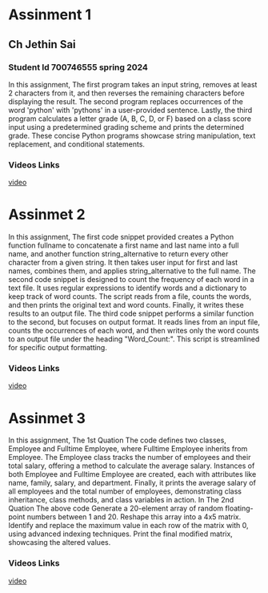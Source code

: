 # Assinment 1 
## Ch Jethin Sai  
### Student Id 700746555 spring 2024
In this assignment,
The first program takes an input string, removes at least 2 characters from it, 
and then reverses the remaining characters before displaying the result. 
The second program replaces occurrences of the word 'python' with 'pythons' in a user-provided sentence. 
Lastly, the third program calculates a letter grade (A, B, C, D, or F) based on a class score input using a 
predetermined grading scheme and prints the determined grade. 
These concise Python programs showcase string manipulation, text replacement, and conditional statements.
### Videos Links
[video](https://drive.google.com/file/d/1iukLEqUVhsTKe1hy8kz8Paw_J1CF2YOa/view?usp=sharing)
# Assinmet 2
In this assignment,
The first code snippet provided creates a Python function fullname to concatenate a first name and last name into a full name, and another function string_alternative to return every other character from a given string. It then takes user input for first and last names, combines them, and applies string_alternative to the full name.
The second code snippet is designed to count the frequency of each word in a text file. It uses regular expressions to identify words and a dictionary to keep track of word counts. The script reads from a file, counts the words, and then prints the original text and word counts. Finally, it writes these results to an output file.
The third code snippet performs a similar function to the second, but focuses on output format. It reads lines from an input file, counts the occurrences of each word, and then writes only the word counts to an output file under the heading "Word_Count:". This script is streamlined for specific output formatting.
### Videos Links
[video](https://drive.google.com/file/d/1sTHuO4gqh4kqSisMmLw7MpnNSLAFnkO5/view?usp=drive_link)
# Assinmet 3
In this assignment,
The 1st Quation The code defines two classes, Employee and Fulltime Employee, where Fulltime Employee inherits from Employee. The Employee class tracks the number of employees and their total salary, offering a method to calculate the average salary. Instances of both Employee and Fulltime Employee are created, each with attributes like name, family, salary, and department. Finally, it prints the average salary of all employees and the total number of employees, demonstrating class inheritance, class methods, and class variables in action.
In The 2nd Quation The above code Generate a 20-element array of random floating-point numbers between 1 and 20. Reshape this array into a 4x5 matrix. Identify and replace the maximum value in each row of the matrix with 0, using advanced indexing techniques. Print the final modified matrix, showcasing the altered values.
### Videos Links
[video](https://drive.google.com/file/d/11PVYd6_AbIY01REojxHuEzqjYu8CgzOZ/view?usp=sharing![image](https://github.com/JethinSai/Neural-Network-Deep-Learning/assets/123522601/6423f2dd-922c-4525-9475-47950557d741)
)
